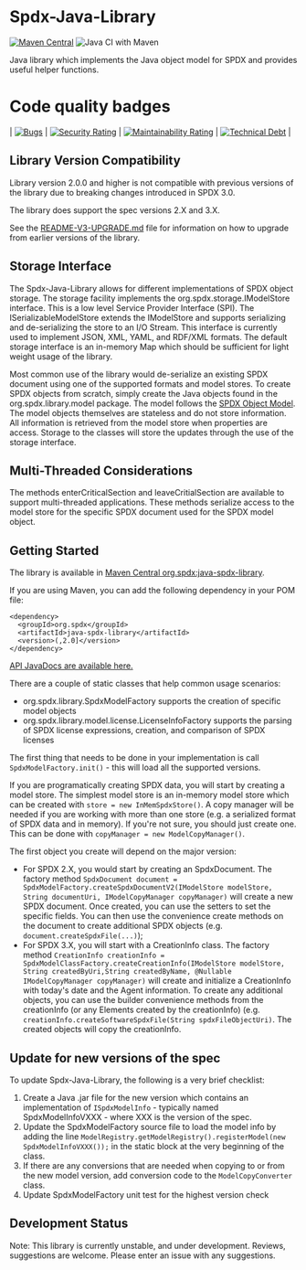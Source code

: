 # Spdx-Java-Library
[![Maven Central](https://maven-badges.herokuapp.com/maven-central/org.spdx/java-spdx-library/badge.svg)](https://maven-badges.herokuapp.com/maven-central/org.spdx/java-spdx-library)
![Java CI with Maven](https://github.com/spdx/Spdx-Java-Library/workflows/Java%20CI%20with%20Maven/badge.svg)

Java library which implements the Java object model for SPDX and provides useful helper functions.

# Code quality badges

|   [![Bugs](https://sonarcloud.io/api/project_badges/measure?project=java-spdx-library&metric=bugs)](https://sonarcloud.io/dashboard?id=java-spdx-library)    | [![Security Rating](https://sonarcloud.io/api/project_badges/measure?project=java-spdx-library&metric=security_rating)](https://sonarcloud.io/dashboard?id=java-spdx-library) | [![Maintainability Rating](https://sonarcloud.io/api/project_badges/measure?project=java-spdx-library&metric=sqale_rating)](https://sonarcloud.io/dashboard?id=java-spdx-library) | [![Technical Debt](https://sonarcloud.io/api/project_badges/measure?project=java-spdx-library&metric=sqale_index)](https://sonarcloud.io/dashboard?id=java-spdx-library) |

## Library Version Compatibility

Library version 2.0.0 and higher is not compatible with previous versions of the library due to breaking changes introduced in SPDX 3.0.

The library does support the spec versions 2.X and 3.X.

See the [README-V3-UPGRADE.md](README-V3-UPGRADE.md) file for information on how to upgrade from earlier versions of the library.

## Storage Interface
The Spdx-Java-Library allows for different implementations of SPDX object storage.  The storage facility implements the org.spdx.storage.IModelStore interface.  This is a low level Service Provider Interface (SPI).  The ISerializableModelStore extends the IModelStore and supports serializing and de-serializing the store to an I/O Stream. This interface is currently used to implement JSON, XML, YAML, and RDF/XML formats.  The default storage interface is an in-memory Map which should be sufficient for light weight usage of the library.

Most common use of the library would  de-serialize an existing SPDX document using one of the supported formats and model stores.  To create SPDX objects from scratch, simply create the Java objects found in the org.spdx.library.model package.  The model follows the [SPDX Object Model](https://github.com/spdx/spdx-spec/blob/2a7aff7afa089a774916bd5c64fc2cb83637ea07/model/SPDX-UML-Class-Diagram.jpg).  The model objects themselves are stateless and do not store information.  All information is retrieved from the model store when properties are access.  Storage to the classes will store the updates through the use of the storage interface.

## Multi-Threaded Considerations
The methods enterCriticalSection and leaveCritialSection are available to support multi-threaded applications.  These methods serialize access to the model store for the specific SPDX document used for the SPDX model object.

## Getting Started
The library is available in [Maven Central org.spdx:java-spdx-library](https://search.maven.org/artifact/org.spdx/java-spdx-library).

If you are using Maven, you can add the following dependency in your POM file:
```
<dependency>
  <groupId>org.spdx</groupId>
  <artifactId>java-spdx-library</artifactId>
  <version>(,2.0]</version>
</dependency>
```

[API JavaDocs are available here.](https://spdx.github.io/Spdx-Java-Library/)

There are a couple of static classes that help common usage scenarios:

- org.spdx.library.SpdxModelFactory supports the creation of specific model objects
- org.spdx.library.model.license.LicenseInfoFactory supports the parsing of SPDX license expressions, creation, and comparison of SPDX licenses

The first thing that needs to be done in your implementation is call `SpdxModelFactory.init()` - this will load all the supported versions.

If you are programatically creating SPDX data, you will start by creating a model store.  The simplest model store is an in-memory model store which can be created with `store = new InMemSpdxStore()`.  A copy manager will be needed if you are working with more than one store (e.g. a serialized format of SPDX data and in memory).  If you're not sure, you should just create one.  This can be done with `copyManager = new ModelCopyManager()`.

The first object you create will depend on the major version:
- For SPDX 2.X, you would start by creating an SpdxDocument.  The factory method `SpdxDocument document = SpdxModelFactory.createSpdxDocumentV2(IModelStore modelStore, String documentUri, IModelCopyManager copyManager)` will create a new SPDX document.  Once created, you can use the setters to set the specific fields.  You can then use the convenience create methods on the document to create additional SPDX objects (e.g. `document.createSpdxFile(...)`);
- For SPDX 3.X, you will start with a CreationInfo class.  The factory method `CreationInfo creationInfo = SpdxModelClassFactory.createCreationInfo(IModelStore modelStore, String createdByUri,String createdByName, @Nullable IModelCopyManager copyManager)` will create and initialize a CreationInfo with today's date and the Agent information.  To create any additional objects, you can use the builder convenience methods from the creationInfo (or any Elements created by the creationInfo) (e.g. `creationInfo.createSoftwareSpdxFile(String spdxFileObjectUri)`.  The created objects will copy the creationInfo.

## Update for new versions of the spec
To update Spdx-Java-Library, the following is a very brief checklist:

  1. Create a Java .jar file for the new version which contains an implementation of `ISpdxModelInfo` - typically named SpdxModelInfoVXXX - where XXX is the version of the spec.
  2. Update the SpdxModelFactory source file to load the model info by adding the line `ModelRegistry.getModelRegistry().registerModel(new SpdxModelInfoVXXX());` in the static block at the very beginning of the class.
  3. If there are any conversions that are needed when copying to or from the new model version, add conversion code to the `ModelCopyConverter` class.
  4. Update SpdxModelFactory unit test for the highest version check

## Development Status
Note: This library is currently unstable, and under development.  Reviews, suggestions are welcome.  Please enter an issue with any suggestions.
